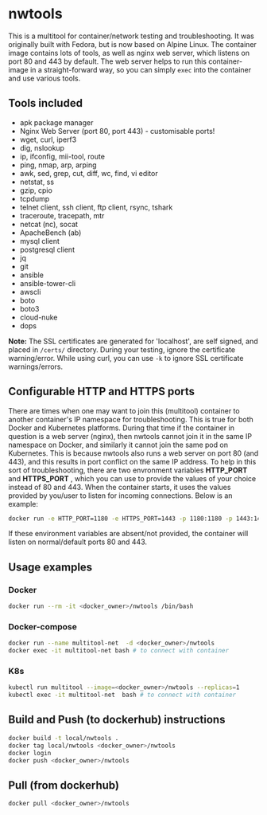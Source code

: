 <!-- TODO: Add tags of build states, implement github release control and separate test of push workflows -->
# nwtools

This is a multitool for container/network testing and troubleshooting. It was originally built with Fedora, but is now based on Alpine Linux. The container image contains lots of tools, as well as nginx web server, which listens on port 80 and 443 by default. The web server helps to run this container-image in a straight-forward way, so you can simply `exec` into the container and use various tools.

## Tools included

* apk package manager
* Nginx Web Server (port 80, port 443) - customisable ports!
* wget, curl, iperf3
* dig, nslookup
* ip, ifconfig, mii-tool, route
* ping, nmap, arp, arping
* awk, sed, grep, cut, diff, wc, find, vi editor
* netstat, ss
* gzip, cpio
* tcpdump
* telnet client, ssh client, ftp client, rsync, tshark
* traceroute, tracepath, mtr
* netcat (nc), socat
* ApacheBench (ab)
* mysql client
* postgresql client
* jq
* git
* ansible
* ansible-tower-cli
* awscli
* boto
* boto3
* cloud-nuke
* dops

**Note:** The SSL certificates are generated for 'localhost', are self signed, and placed in `/certs/` directory. During your testing, ignore the certificate warning/error. While using curl, you can use `-k` to ignore SSL certificate warnings/errors.

## Configurable HTTP and HTTPS ports

There are times when one may want to join this (multitool) container to another container's IP namespace for troubleshooting. This is true for both Docker and Kubernetes platforms. During that time if the container in question is a web server (nginx), then nwtools cannot join it in the same IP namespace on Docker, and similarly it cannot join the same pod on Kubernetes. This is because nwtools also runs a web server on port 80 (and 443), and this results in port conflict on the same IP address. To help in this sort of troubleshooting, there are two envronment variables **HTTP_PORT** and **HTTPS_PORT** , which you can use to provide the values of your choice instead of 80 and 443. When the container starts, it uses the values provided by you/user to listen for incoming connections. Below is an example:

```bash
docker run -e HTTP_PORT=1180 -e HTTPS_PORT=1443 -p 1180:1180 -p 1443:1443 -d local/nwtools
```  

If these environment variables are absent/not provided, the container will listen on normal/default ports 80 and 443.

## Usage examples

### Docker

```bash
docker run --rm -it <docker_owner>/nwtools /bin/bash
```

### Docker-compose

```bash
docker run --name multitool-net  -d <docker_owner>/nwtools
docker exec -it multitool-net bash # to connect with container
```

### K8s

```bash
kubectl run multitool --image=<docker_owner>/nwtools --replicas=1
kubectl exec -it multitool-net  bash # to connect with container
```

## Build and Push (to dockerhub) instructions

```bash
docker build -t local/nwtools .
docker tag local/nwtools <docker_owner>/nwtools
docker login
docker push <docker_owner>/nwtools
```

## Pull (from dockerhub)

```bash
docker pull <docker_owner>/nwtools
```
